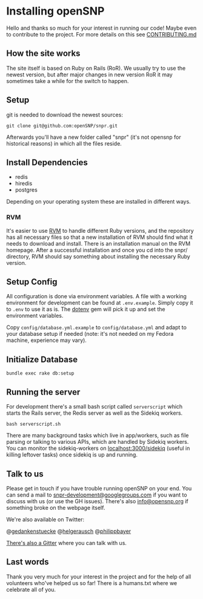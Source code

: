 # Installing openSNP
Hello and thanks so much for your interest in running our code! Maybe even to contribute to the project. For more details on this see [CONTRIBUTING.md](https://github.com/openSNP/snpr/blob/master/CONTRIBUTING.md)

## How the site works

The site itself is based on Ruby on Rails (RoR). We usually try to use the newest version, but after major changes in new version RoR it may sometimes take a while for the switch to happen.

## Setup

git is needed to download the newest sources:

```
git clone git@github.com:openSNP/snpr.git
```

Afterwards you'll have a new folder called "snpr" (it's not opensnp for historical reasons) in which all the files reside.

## Install Dependencies

- redis
- hiredis
- postgres

Depending on your operating system these are installed in different ways.

### RVM

It's easier to use [RVM](https://rvm.io/)  to handle different Ruby versions, and the repository has all necessary files so that a new installation of RVM should find what it needs to download and install. There is an installation manual on the RVM homepage. After a successful installation and once you cd into the snpr/ directory, RVM should say something
about installing the necessary Ruby version.

## Setup Config

All configuration is done via environment variables. A file with a
working environment for development can be found at `.env.example`.
Simply copy it to `.env` to use it as is. The
[dotenv](https://github.com/bkeepers/dotenv) gem will pick it up
and set the environment variables.

Copy `config/database.yml.example` to `config/database.yml` and adapt to
your database setup if needed (note: it's not needed on my Fedora machine, experience may vary).

## Initialize Database

```
bundle exec rake db:setup
```

## Running the server

For development there's a small bash script called `serverscript` which starts the Rails server, the Redis server as well as the Sidekiq workers.

```
bash serverscript.sh
```

There are many background tasks which live in app/workers, such as file parsing or talking to various APIs, which are handled by Sidekiq workers. You can monitor the sidekiq-workers on [localhost:3000/sidekiq](http://localhost:3000/sidekiq) (useful in killing leftover tasks) once sidekiq is up and running.

## Talk to us

Please get in touch if you have trouble running openSNP on your end. You can send a mail to snpr-development@googlegroups.com if you want to discuss with us (or use the GH issues). There's also info@opensnp.org if something broke on the webpage itself.

We're also available on Twitter:

@[gedankenstuecke](https://twitter.com/gedankenstuecke)
@[helgerausch](https://twitter.com/helgerausch)
@[philippbayer](https://twitter.com/philippbayer)

[There's also a Gitter](https://gitter.im/openSNP/snpr) where you can talk with us.

## Last words

Thank you very much for your interest in the project and for the help of all volunteers who've helped us so far! There is a humans.txt where we celebrate all of you.
